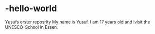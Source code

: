 # -hello-world
Yusufs erster reposrity
My name is Yusuf. I am 17 years old and ivisit the UNESCO-School in Essen.
